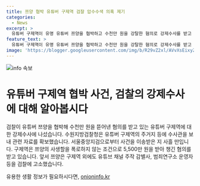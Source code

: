 ```yaml
---
title: 쯔양 협박 유튜버 구제역 검찰 압수수색 의혹 제기
categories:
  - News
excerpt: >
  유튜버 구제역이 유명 유튜버 쯔양을 협박하고 수천만 원을 강탈한 혐의로 강제수사를 받고 있다. 수원지방검찰청은 구제역의 주거지를 압수수색하여 관련 자료를 확보했으며, 구제역은 쯔양의 사생활을 폭로하지 않는 조건으로 5,500만 원을 받았다고 밝혀졌다. 이에 앞서 쯔양은 구제역 외에도 다른 인물들을 검찰에 고발했다. 현지기자 진기훈(jinkh@yna.co.kr) #구제역 #쯔양 #협박 #압수수색
feature_text: >
  유튜버 구제역이 유명 유튜버 쯔양을 협박하고 수천만 원을 강탈한 혐의로 강제수사를 받고 있다. 수원지방검찰청은 구제역의 주거지를 압수수색하여 관련 자료를 확보했으며, 구제역은 쯔양의 사생활을 폭로하지 않는 조건으로 5,500만 원을 받았다고 밝혀졌다. 이에 앞서 쯔양은 구제역 외에도 다른 인물들을 검찰에 고발했다. 현지기자 진기훈(jinkh@yna.co.kr) #구제역 #쯔양 #협박 #압수수색
image: 'https://blogger.googleusercontent.com/img/b/R29vZ2xl/AVvXsEixyZcFfHzMRdzZMjFBmAUKJYCLCGyLL1o632UiGVXcaFdKo_bkvkuCioo0uUKlGfBVcT3P84aROyZIXSBEx3Aw5nCQ3pTgDom1WDC4m8eifvWiAmWEEVb4x6G_l8C0QH225ldMjyaFvpxGEBGNO37VmDTDMHGhJPq73UglMfDca1-0aw/s1600/blogspot.png'
---
```


<p><img src="https://blogger.googleusercontent.com/img/b/R29vZ2xl/AVvXsEixyZcFfHzMRdzZMjFBmAUKJYCLCGyLL1o632UiGVXcaFdKo_bkvkuCioo0uUKlGfBVcT3P84aROyZIXSBEx3Aw5nCQ3pTgDom1WDC4m8eifvWiAmWEEVb4x6G_l8C0QH225ldMjyaFvpxGEBGNO37VmDTDMHGhJPq73UglMfDca1-0aw/s1600/blogspot.png" alt="info 속보" /></p>

<h1>유튜버 구제역 협박 사건, 검찰의 강제수사에 대해 알아봅시다</h1>

<p data-ke-size="size16">
검찰이 유튜버 쯔양을 협박해 수천만 원을 뜯어낸 혐의를 받고 있는 유튜버 구제역에 대한 강제수사에 나섰습니다. 수원지방검찰청은 유튜버 구제역의 주거지 등에 수사관을 보내 관련 자료를 확보했습니다. 서울중앙지검으로부터 사건을 이송받은 지 사흘 만입니다. 구제역은 쯔양의 사생할을 폭로하지 않는 조건으로 5,500만 원을 받아 챙긴 혐의를 받고 있습니다. 앞서 쯔양은 구제역 외에도 유튜브 채널 주작 감별사, 범죄연구소 운영자 등을 검찰에 고소했습니다. 
</p>
유용한 생활 정보가 필요하시다면, <a href="https://onioninfo.kr" rel="dofollow">onioninfo.kr</a>


